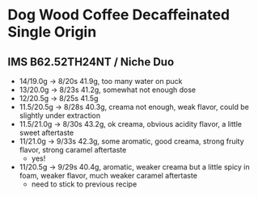 # Dog Wood Coffee Decaffeinated Single Origin

## IMS B62.52TH24NT / Niche Duo

- 14/19.0g -> 8/20s 41.9g, too many water on puck
- 13/20.0g -> 8/23s 41.2g, somewhat not enough dose
- 12/20.5g -> 8/25s 41.5g
- 11.5/20.5g -> 8/28s 40.3g, creama not enough, weak flavor, could be slightly under extraction
- 11.5/21.0g -> 8/30s 43.2g, ok creama, obvious acidity flavor, a little sweet aftertaste
- 11/21.0g -> 9/33s 42.3g, some aromatic, good creama, strong fruity flavor, strong caramel aftertaste
  - yes!
- 11/20.5g -> 9/29s 40.4g, aromatic, weaker creama but a little spicy in foam, weaker flavor, much weaker caramel aftertaste
  - need to stick to previous recipe
